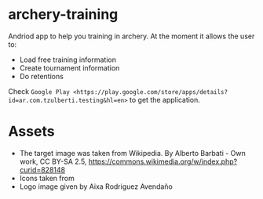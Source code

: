 # archery-training

Andriod app to help you training in archery. At the moment it allows the user to:

- Load free training information
- Create tournament information
- Do retentions

Check `Google Play <https://play.google.com/store/apps/details?id=ar.com.tzulberti.testing&hl=en>` to get the application.

# Assets

- The target image was taken from Wikipedia. By Alberto Barbati - Own work, CC BY-SA 2.5, https://commons.wikimedia.org/w/index.php?curid=828148
- Icons taken from 
- Logo image given by Aixa Rodriguez Avendaño
